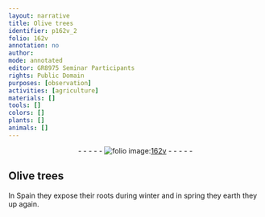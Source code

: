 ```yaml
---
layout: narrative
title: Olive trees
identifier: p162v_2
folio: 162v
annotation: no
author:
mode: annotated
editor: GR8975 Seminar Participants
rights: Public Domain
purposes: [observation]
activities: [agriculture]
materials: []
tools: []
colors: []
plants: []
animals: []
---
```


 <div class="folio" align="center">- - - - - <a href="http://gallica.bnf.fr/ark:/12148/btv1b10500001g/f330.item" target="_blank"><img src="https://cu-mkp.github.io/GR8975-edition/assets/photo-icon.png" alt="folio image: " style="display:inline-block; margin-bottom:-3px;"/>162v</a> - - - - - </div> <span class="activity"></span> 

## Olive trees

 
In <span class="name">Spain</span> they expose their roots during winter and in spring they earth they up again.
 